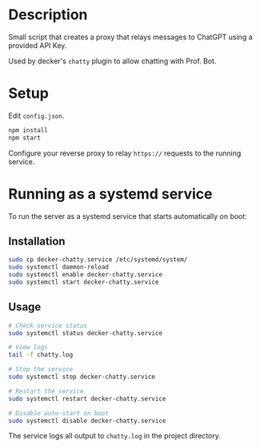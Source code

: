 # Description

Small script that creates a proxy that relays messages to ChatGPT using a provided API Key.

Used by decker's `chatty` plugin to allow chatting with Prof. Bot.

# Setup

Edit `config.json`.

``` bash
npm install
npm start
```

Configure your reverse proxy to relay `https://` requests to the running service.

# Running as a systemd service

To run the server as a systemd service that starts automatically on boot:

## Installation

``` bash
sudo cp decker-chatty.service /etc/systemd/system/
sudo systemctl daemon-reload
sudo systemctl enable decker-chatty.service
sudo systemctl start decker-chatty.service
```

## Usage

``` bash
# Check service status
sudo systemctl status decker-chatty.service

# View logs
tail -f chatty.log

# Stop the service
sudo systemctl stop decker-chatty.service

# Restart the service
sudo systemctl restart decker-chatty.service

# Disable auto-start on boot
sudo systemctl disable decker-chatty.service
```

The service logs all output to `chatty.log` in the project directory.